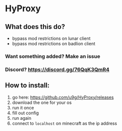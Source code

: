 # HyProxy

## What does this do?

- bypass mod restrictions on lunar client
- bypass mod restrictions on badlion client

### Want something added? Make an issue

### Discord? https://discord.gg/76QqK3QmR4

## How to install:

1. go here: https://github.com/u9g/HyProxy/releases
2. download the one for your os
3. run it once
4. fill out config
5. run again
6. connect to `localhost` on minecraft as the ip address
